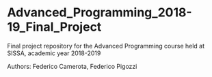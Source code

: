 # Advanced_Programming_2018-19_Final_Project
Final project repository for the Advanced Programming course held at SISSA, academic year 2018-2019

Authors: Federico Camerota, Federico Pigozzi
